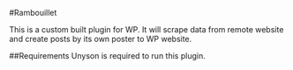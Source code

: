 #Rambouillet 

This is a custom built plugin for WP. It will scrape data from remote website and create posts by its own poster to WP website.

##Requirements
Unyson is required to run this plugin.